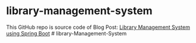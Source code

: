 # library-management-system
This GitHub repo is source code of Blog Post: <a href="https://www.javaguides.net/2023/08/library-management-system-project-using-spring-boot.html">Library Management System using Spring Boot</a>
#   l i b r a r y - M a n a g e m e n t - S y s t e m  
 